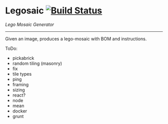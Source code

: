 Legosaic [![Build Status](https://travis-ci.org/wfalkwallace/lego-mosaic.svg?branch=master)](https://travis-ci.org/wfalkwallace/lego-mosaic)
========
*Lego Mosaic Generator*

---


Given an image, produces a lego-mosaic with BOM and instructions.

ToDo:
- pickabrick
- random tiling (masonry)
- fix
- tile types
- ping
- framing
- sizing
- react?
- node
- mean
- docker
- grunt

